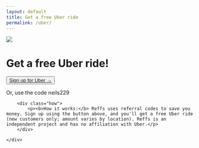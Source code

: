 ```yaml
---
layout: default
title: Get a free Uber ride
permalink: /uber/
---
```


<div class="row">
	<div class="col-xs-1 col-sm-1 col-md-4 col-lg-4"></div>
	<div class="col-xs-10 col-sm-10 col-md-4 col-lg-4">
		<div class="hero">
			<img class="logo_sq" src="{{ "/assets/logo_uber.png" | relative_url }}">
			<h1>Get a free Uber ride!</h1>
			<button class="cta"><a href="https://www.uber.com/invite/neils229" target="_blank" rel="noopener">Sign up for Uber →</a></button>
			<p class="hurry">Or, use the code neils229</p>
		</div>

		<div class="how">
			<p><b>How it works:</b> Reffs uses referral codes to save you money. Sign up using the button above, and you'll get a free Uber ride (new customers only; amount varies by location). Reffs is an independent project and has no affiliation with Uber.</p>
		</div>

	</div>
</div>






